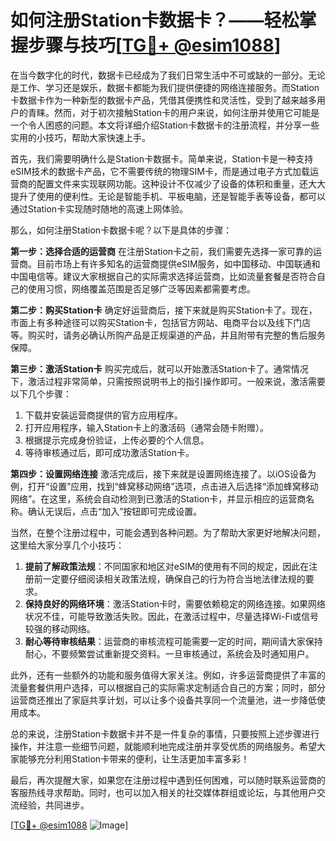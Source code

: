 # 如何注册Station卡数据卡？——轻松掌握步骤与技巧[[TG💪+ @esim1088](https://t.me/s/esim1088)]

在当今数字化的时代，数据卡已经成为了我们日常生活中不可或缺的一部分。无论是工作、学习还是娱乐，数据卡都能为我们提供便捷的网络连接服务。而Station卡数据卡作为一种新型的数据卡产品，凭借其便携性和灵活性，受到了越来越多用户的青睐。然而，对于初次接触Station卡的用户来说，如何注册并使用它可能是一个令人困惑的问题。本文将详细介绍Station卡数据卡的注册流程，并分享一些实用的小技巧，帮助大家快速上手。

首先，我们需要明确什么是Station卡数据卡。简单来说，Station卡是一种支持eSIM技术的数据卡产品，它不需要传统的物理SIM卡，而是通过电子方式加载运营商的配置文件来实现联网功能。这种设计不仅减少了设备的体积和重量，还大大提升了使用的便利性。无论是智能手机、平板电脑，还是智能手表等设备，都可以通过Station卡实现随时随地的高速上网体验。

那么，如何注册Station卡数据卡呢？以下是具体的步骤：

**第一步：选择合适的运营商**
在注册Station卡之前，我们需要先选择一家可靠的运营商。目前市场上有许多知名的运营商提供eSIM服务，如中国移动、中国联通和中国电信等。建议大家根据自己的实际需求选择运营商，比如流量套餐是否符合自己的使用习惯，网络覆盖范围是否足够广泛等因素都需要考虑。

**第二步：购买Station卡**
确定好运营商后，接下来就是购买Station卡了。现在，市面上有多种途径可以购买Station卡，包括官方网站、电商平台以及线下门店等。购买时，请务必确认所购产品是正规渠道的产品，并且附带有完整的售后服务保障。

**第三步：激活Station卡**
购买完成后，就可以开始激活Station卡了。通常情况下，激活过程非常简单，只需按照说明书上的指引操作即可。一般来说，激活需要以下几个步骤：
1. 下载并安装运营商提供的官方应用程序。
2. 打开应用程序，输入Station卡上的激活码（通常会随卡附赠）。
3. 根据提示完成身份验证，上传必要的个人信息。
4. 等待审核通过后，即可成功激活Station卡。

**第四步：设置网络连接**
激活完成后，接下来就是设置网络连接了。以iOS设备为例，打开“设置”应用，找到“蜂窝移动网络”选项，点击进入后选择“添加蜂窝移动网络”。在这里，系统会自动检测到已激活的Station卡，并显示相应的运营商名称。确认无误后，点击“加入”按钮即可完成设置。

当然，在整个注册过程中，可能会遇到各种问题。为了帮助大家更好地解决问题，这里给大家分享几个小技巧：

1. **提前了解政策法规**：不同国家和地区对eSIM的使用有不同的规定，因此在注册前一定要仔细阅读相关政策法规，确保自己的行为符合当地法律法规的要求。
2. **保持良好的网络环境**：激活Station卡时，需要依赖稳定的网络连接。如果网络状况不佳，可能导致激活失败。因此，在激活过程中，尽量选择Wi-Fi或信号较强的移动网络。
3. **耐心等待审核结果**：运营商的审核流程可能需要一定的时间，期间请大家保持耐心，不要频繁尝试重新提交资料。一旦审核通过，系统会及时通知用户。

此外，还有一些额外的功能和服务值得大家关注。例如，许多运营商提供了丰富的流量套餐供用户选择，可以根据自己的实际需求定制适合自己的方案；同时，部分运营商还推出了家庭共享计划，可以让多个设备共享同一个流量池，进一步降低使用成本。

总的来说，注册Station卡数据卡并不是一件复杂的事情，只要按照上述步骤进行操作，并注意一些细节问题，就能顺利地完成注册并享受优质的网络服务。希望大家能够充分利用Station卡带来的便利，让生活更加丰富多彩！

最后，再次提醒大家，如果您在注册过程中遇到任何困难，可以随时联系运营商的客服热线寻求帮助。同时，也可以加入相关的社交媒体群组或论坛，与其他用户交流经验，共同进步。

[[TG💪+ @esim1088](https://t.me/s/esim1088) ![Image](https://i.postimg.cc/4NQfJmqS/Snipaste-2025-05-13-00-14-12.png)]